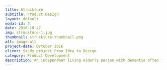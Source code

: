 ```yaml
---
title: Struckture
subtitle: Product Design
layout: default
modal-id: 3
date: 2016-10-27
img: struckture-1.jpg
thumbnail: struckture-thumbnail.png
alt: image-alt
project-date: October 2016
client: Study project From Idea to Design
category: Product Development
description: An independent living elderly person with dementia often forget scheduled appointments. Struckture is an interactive design on which a person can schedule their own day from their agenda. The person stays in control and Struckture helps the person to be reminded of their appointments.
---
```

